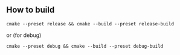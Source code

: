 ## How to build
```
cmake --preset release && cmake --build --preset release-build
```
or (for debug)
```
cmake --preset debug && cmake --build --preset debug-build
```